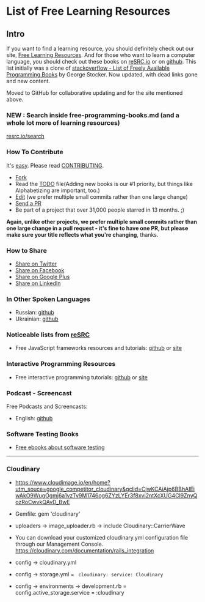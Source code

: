 # List of Free Learning Resources
## Intro
If you want to find a learning resource, you should definitely check out our site, [Free Learning Resources](http://resrc.io).
And for those who want to learn a computer language, you should check out these books on [reSRC.io](http://resrc.io/list/10/list-of-free-programming-books/) or on [github](/free-programming-books.md).
This list initially was a clone of [stackoverflow - List of Freely Available Programming Books](http://stackoverflow.com/questions/194812/list-of-freely-available-programming-books/392926#392926) by George Stocker. Now updated, with dead links gone and new content.

Moved to GitHub for collaborative updating and for the site mentioned above.

### NEW : Search inside free-programming-books.md (and a whole lot more of learning resources)
[resrc.io/search](http://resrc.io/search/)

### How To Contribute
It's [easy](https://github.com/vhf/free-programming-books/wiki/Contribution). Please read [CONTRIBUTING](/CONTRIBUTING.md).
- [Fork](https://help.github.com/articles/fork-a-repo)
- Read the [TODO](/TODO.md) file(Adding new books is our #1 priority, but things like Alphabetizing are important, too.)
- [Edit](https://github.com/vhf/free-programming-books/edit/master/free-programming-books.md) (we prefer multiple small commits rather than one large change)
- [Send a PR](https://help.github.com/articles/using-pull-requests)
- Be part of a project that over 31,000 people starred in 13 months. ;)

**Again, unlike other projects, we prefer multiple small commits rather than one large change in a pull request - it's fine to have one PR, but please make sure your title reflects what you're changing**, thanks.


### How to Share
+ [Share on Twitter](http://twitter.com/home?status=https://github.com/vhf/free-programming-books%0AFree%20Programming%20Books)
+ [Share on Facebook](http://www.facebook.com/sharer/sharer.php?s=100&p[url]=https://github.com/vhf/free-programming-books&p[images][0]=&p[title]=Free%20Programming%20Books&p[summary]=)
+ [Share on Google Plus](https://plus.google.com/share?url=https://github.com/vhf/free-programming-books)
+ [Share on LinkedIn](http://www.linkedin.com/shareArticle?mini=true&url=https://github.com/vhf/free-programming-books&title=Free%20Programming%20Books&summary=&source=)


### In Other Spoken Languages
+ Russian: [github](/free-programming-books-ru.md)
+ Ukrainian: [github](/free-programming-books-ua.md)


### Noticeable lists from [reSRC](http://resrc.io/)
+ Free JavaScript frameworks resources and tutorials: [github](/javascript-frameworks-resources.md) or [site](http://resrc.io/list/18/javascript-frameworks/)


### Interactive Programming Resources
+ Free interactive programming tutorials: [github](/free-programming-interactive-tutorials-en.md) or [site](http://resrc.io/list/217/programming-interactive-tutorials/)


### Podcast - Screencast
Free Podcasts and Screencasts:
+ English: [github](/free-podcasts-screencasts-en.md)


### Software Testing Books
+ [Free ebooks about software testing](https://github.com/ligurio/free-software-testing-books)

------------

### Cloudinary

 - https://www.cloudimage.io/en/home?utm_souce=google_competitor_cloudinary&gclid=CjwKCAiAjp6BBhAIEiwAkO9WugOgmj6a1vzTv9M1746og6ZYzLYEr3f8xvi2ntXcXUG4Cl9ZnyQozRoCwvkQAvD_BwE

 - Gemfile: gem 'cloudinary'

 - uploaders -> image_uploader.rb -> include Cloudinary::CarrierWave

 - You can download your customized cloudinary.yml configuration file through our Management Console. https://cloudinary.com/documentation/rails_integration

 - config -> cloudinary.yml  

 - config -> storage.yml =
   ` cloudinary:
      service: Cloudinary`
   
 - config -> environments -> development.rb = config.active_storage.service = :cloudinary

